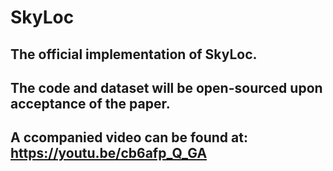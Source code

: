 # SkyLoc

## The official implementation of SkyLoc.
## The code and dataset will be open-sourced upon acceptance of the paper.
## A ccompanied video can be found at: https://youtu.be/cb6afp_Q_GA
